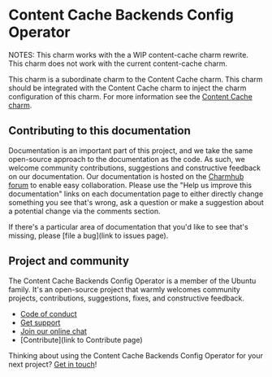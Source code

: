 # Content Cache Backends Config Operator

NOTES: This charm works with the a WIP content-cache charm rewrite. This charm does not work with the current content-cache charm.

<!-- A single sentence that says what the product is, succinctly and memorably. Add a 1-2 sentence description of what the charm software does. -->

This charm is a subordinate charm to the Content Cache charm. This charm should be integrated with the Content Cache charm to inject the charm configuration of this charm. For more information see the [Content Cache charm](https://charmhub.io/content-cache).

<!-- A paragraph of 2-5 short sentences, that describes what the product does and what need the product meets. -->

<!-- Finally, a paragraph that describes whom the product is useful for. -->

## Contributing to this documentation

Documentation is an important part of this project, and we take the same open-source approach to the documentation as 
the code. As such, we welcome community contributions, suggestions and constructive feedback on our documentation. 
Our documentation is hosted on the [Charmhub forum](https://discourse.charmhub.io/) 
to enable easy collaboration. Please use the "Help us improve this documentation" links on each documentation page to 
either directly change something you see that's wrong, ask a question or make a suggestion about a potential change via 
the comments section.

If there's a particular area of documentation that you'd like to see that's missing, please 
[file a bug](link to issues page).

## Project and community

The Content Cache Backends Config Operator is a member of the Ubuntu family. It's an open-source project that warmly welcomes community 
projects, contributions, suggestions, fixes, and constructive feedback.

- [Code of conduct](https://ubuntu.com/community/code-of-conduct)
- [Get support](https://discourse.charmhub.io/)
- [Join our online chat](https://matrix.to/#/#charmhub-charmdev:ubuntu.com)
- [Contribute](link to Contribute page)

Thinking about using the Content Cache Backends Config Operator for your next project? 
[Get in touch](https://matrix.to/#/#charmhub-charmdev:ubuntu.com)!
